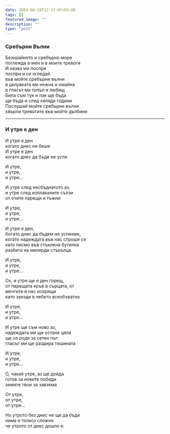 ```yaml
---
date: 2024-08-18T22:17:07+03:00
tags: []
featured_image: ""
description: ""
type: "post"
---
```



### Сребърни Вълни

Безкрайното и сребърно море  
поглежда в мен и в моите тревоги  
И казва ми поспри  
поспри и се огледай  
във мойте сребърни вълни  
в целувката ми нежна и омайна  
в гласът ми топъл и любящ  
Била съм тук и пак ще бъда  
ще бъда и след хиляди години  
Послушай мойте сребърни вълни  
хвърли тревогите във мойте дълбини  


---

### И утре е ден

И утре е ден  
когато днес не беше  
И утре е ден  
когато днес да бъде не успя  

И утре,  
и утре,  
и утре...  

И утре след несбъднатото аз,  
и утре след изплаканите сълзи  
от очите парещи и тъжни

И утре,  
и утре,  
и утре...  

И утре е ден,  
Когато днес да бъдем не успяхме,  
когато надеждата във нас строши се  
като писмо във стъклена бутилка  
разбита на милярди стъкълца.  

И утре,  
и утре,  
и утре...  

Ох, и утре ще е ден горещ,  
от парещата кръв в сърцата, от  
мечтите в нас искрящи  
като звезди в небето всеобхватно  

И утре,  
и утре,  
и утре...  

И утре ще съм ново аз,  
надеждата ми ще остане цяла  
ще се родя за сетен път  
гласът ми ще раздира тишината  

И утре,  
и утре,  
и утре...  

О, чакай утре, аз ще дойда  
готов за новите победи  
земите твои за завзема  

От утре,  
от утре,  
от утре...  

Но утрото без днес не ще да бъде  
нима е толкоз сложно  
че утрото от днес дошло е.  